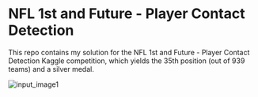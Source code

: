 # NFL 1st and Future - Player Contact Detection

This repo contains my solution for the NFL 1st and Future - Player Contact Detection Kaggle competition, which yields the 35th position (out of 939 teams) and a silver medal.

![input_image1](https://github.com/ahmedsamirio/nfl-player-contact-detection/blob/main/data/output/ezgif.com-video-to-gif.gif)

